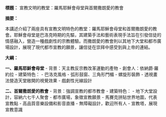 **標題：** 宣教文明的教堂：羅馬耶穌會母堂與首爾撒朗愛的教會

**摘要：**

本講述介紹了兩座具有宣教文明特色的教堂：羅馬耶穌會母堂和首爾撒朗愛的教會。耶穌會母堂是巴洛克時期的先驅，其建築手法和藝術表現手法旨在引發信徒的情感融入，營造一種戲劇性的宗教體驗。而撒朗愛的教會則以其地下大堂和都市廣場設計，展現了現代都市宣教的願景，讓信徒在崇拜中感受到與上帝的連結。

**大綱：**

**一、羅馬耶穌會母堂**
    - 背景：天主教反宗教改革運動的產物
    - 創會人：依納爵·羅約拉
    - 建築特色：
        - 巴洛克風格
        - 弧形鼓窗、三角形門楣
        - 螺旋形裝飾
        - 透視畫法營造天堂敞開的視覺效果
        - 戲劇性光線設計

**二、首爾撒朗愛的教會**
    - 背景：強調宣教的都市教會
    - 建築特色：
        - 地下大堂設計，容納六七千人聚會
        - 都市廣場，象徵宣教願景
        - 馬賽克拼貼世界地圖，代表宣教點
        - 高品質音樂設備和影音直播
        - 無障礙設計，歡迎所有人
        - 宣教塔，展現宣教意識